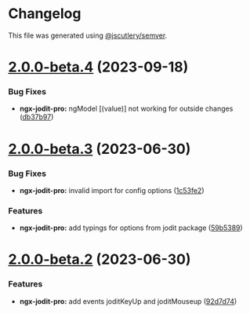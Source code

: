 # Changelog

This file was generated using [@jscutlery/semver](https://github.com/jscutlery/semver).

# [2.0.0-beta.4](https://github.com/julianpoemp/ngx-jodit/compare/ngx-jodit-pro-2.0.0-beta.3...ngx-jodit-pro-2.0.0-beta.4) (2023-09-18)


### Bug Fixes

* **ngx-jodit-pro:** ngModel [(value)] not working for outside changes ([db37b97](https://github.com/julianpoemp/ngx-jodit/commit/db37b977687f8ef12c3ea1afe14051734d7f1ecb))



# [2.0.0-beta.3](https://github.com/julianpoemp/ngx-jodit/compare/ngx-jodit-pro-2.0.0-beta.2...ngx-jodit-pro-2.0.0-beta.3) (2023-06-30)


### Bug Fixes

* **ngx-jodit-pro:** invalid import for config options ([1c53fe2](https://github.com/julianpoemp/ngx-jodit/commit/1c53fe2c6fb7a5bf6f5b7b55fdeeed83e0f85efd))


### Features

* **ngx-jodit-pro:** add typings for options from jodit package ([59b5389](https://github.com/julianpoemp/ngx-jodit/commit/59b53898ce6ac9a68b87b6a31067c20a6c51c3fc))


# [2.0.0-beta.2](https://github.com/julianpoemp/ngx-jodit/compare/ngx-jodit-pro-2.0.0-beta.1...ngx-jodit-pro-2.0.0-beta.2) (2023-06-30)


### Features

* **ngx-jodit-pro:** add events joditKeyUp and joditMouseup ([92d7d74](https://github.com/julianpoemp/ngx-jodit/commit/92d7d740de3e1cd9eb5e24ce2405c6d6106e751a))
